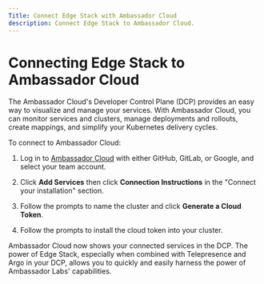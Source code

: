 ```yaml
---
Title: Connect Edge Stack with Ambassador Cloud
description: Connect Edge Stack to Ambassador Cloud.
---
```


# Connecting Edge Stack to Ambassador Cloud

The Ambassador Cloud's Developer Control Plane (DCP) provides an easy way to visualize and manage your services. With Ambassador Cloud, you can monitor services and clusters, manage deployments and rollouts, create mappings, and simplify your Kubernetes delivery cycles.

To connect to Ambassador Cloud:

1. Log in to [Ambassador Cloud](https://app.getambassador.io/cloud/services/) with either GitHub, GitLab, or Google, and select your team account.

2. Click **Add Services** then click **Connection Instructions** in the "Connect your installation" section.

3. Follow the prompts to name the cluster and click **Generate a Cloud Token**.

4. Follow the prompts to install the cloud token into your cluster.

Ambassador Cloud now shows your connected services in the DCP. The power of Edge Stack, especially when combined with Telepresence and Argo in your DCP, allows you to quickly and easily harness the power of Ambassador Labs' capabilities.  